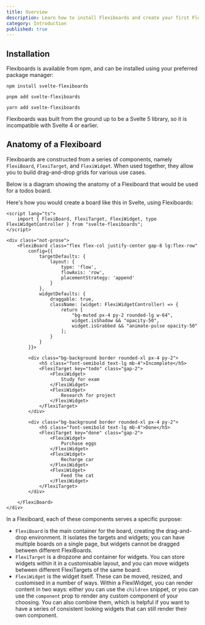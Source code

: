 ```yaml
---
title: Overview
description: Learn how to install Flexiboards and create your first Flexiboard.
category: Introduction
published: true
---
```


<script lang="ts">
	import FlexiBoardAnatomy from '$lib/components/docs/overview/flexiboard-anatomy.svelte';
    import FlexiBoardExample from '$lib/components/docs/overview/flexiboard-example.svelte';

	import { FlexiBoard, FlexiTarget, FlexiWidget } from 'svelte-flexiboards';
</script>

## Installation

Flexiboards is available from npm, and can be installed using your preferred package manager:

```
npm install svelte-flexiboards
```

```
pnpm add svelte-flexiboards
```

```
yarn add svelte-flexiboards
```

Flexiboards was built from the ground up to be a Svelte 5 library, so it is incompatible with Svelte 4 or earlier.

## Anatomy of a Flexiboard

Flexiboards are constructed from a series of components, namely `FlexiBoard`, `FlexiTarget`, and `FlexiWidget`. When used together, they allow you to build drag-and-drop grids for various use cases.

Below is a diagram showing the anatomy of a Flexiboard that would be used for a todos board.
<FlexiBoardAnatomy />

Here's how you would create a board like this in Svelte, using Flexiboards:
```svelte example
<script lang="ts">
	import { FlexiBoard, FlexiTarget, FlexiWidget, type FlexiWidgetController } from "svelte-flexiboards";
</script>

<div class="not-prose">
    <FlexiBoard class="flex flex-col justify-center gap-8 lg:flex-row"
        config={{
            targetDefaults: {
                layout: {
                    type: 'flow',
                    flowAxis: 'row',
                    placementStrategy: 'append'
                }
            },
            widgetDefaults: {
                draggable: true,
                className: (widget: FlexiWidgetController) => {
                    return [
                        "bg-muted px-4 py-2 rounded-lg w-64",
                        widget.isShadow && "opacity-50",
                        widget.isGrabbed && "animate-pulse opacity-50"
                    ];
                }
            }
        }}>
    
        <div class="bg-background border rounded-xl px-4 py-2">
            <h5 class="font-semibold text-lg mb-4">Incomplete</h5>
            <FlexiTarget key="todo" class="gap-2">
                <FlexiWidget>
                    Study for exam
                </FlexiWidget>
                <FlexiWidget>
                    Research for project
                </FlexiWidget>
            </FlexiTarget>
        </div>
    
        <div class="bg-background border rounded-xl px-4 py-2">
            <h5 class="font-semibold text-lg mb-4">Done</h5>
            <FlexiTarget key="done" class="gap-2">
                <FlexiWidget>
                    Purchase eggs
                </FlexiWidget>
                <FlexiWidget>
                    Recharge car
                </FlexiWidget>
                <FlexiWidget>
                    Feed the cat
                </FlexiWidget>
            </FlexiTarget>
        </div>
    
    </FlexiBoard>    
</div>
```

In a Flexiboard, each of these components serves a specific purpose:

- `FlexiBoard` is the main container for the board, creating the drag-and-drop environment. It isolates the targets and widgets; you can have multiple boards on a single page, but widgets cannot be dragged between different FlexiBoards.
- `FlexiTarget` is a dropzone and container for widgets. You can store widgets within it in a customisable layout, and you can move widgets between different FlexiTargets of the same board.
- `FlexiWidget` is the widget itself. These can be moved, resized, and customised in a number of ways. Within a FlexiWidget, you can render content in two ways: either you can use the `children` snippet, or you can use the `component` prop to render any custom component of your choosing. You can also combine them, which is helpful if you want to have a series of consistent looking widgets that can still render their own component.
